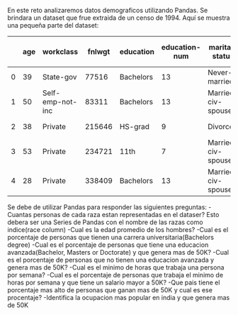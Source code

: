 En este reto analizaremos datos demograficos utilizando Pandas. Se brindara un dataset que frue extraida de un censo de 1994.
Aquí se muestra una pequeña parte del dataset:

| |age| workclass       |fnlwgt|education|education-num|marital-status    |occupation       |relationship |race |sex   |capital-gain|capital-loss|hours-per-week|native-country|salary|
|-|---|:----------------|------|---------|-------------|------------------|-----------------|-------------|-----|------|------------|------------|--------------|--------------|------|
|0| 39| State-gov       | 77516|Bachelors|           13|Never-married     |Adm-clerical     |Not-in-family|White|Male  |        2174|           0|            40|United-States |<=50K |
|1| 50| Self-emp-not-inc| 83311|Bachelors|           13|Married-civ-spouse|Exec-managerial  |Husband      |White|Male  |           0|           0|            13|United-States |<=50K |
|2| 38| Private         |215646|HS-grad  |            9|Divorced          |Handlers-cleaners|Not-in-family|White|Male  |           0|           0|            40|United-States |<=50K |
|3| 53| Private         |234721|11th     |            7|Married-civ-spouse|Handlers-cleaners|Husband      |Black|Male  |           0|           0|            40|United-States |<=50K |
|4| 28| Private         |338409|Bachelors|           13|Married-civ-spouse|Prof-specialty   |Wife         |Black|Female|           0|           0|            40|Cuba          |<=50K |


Se debe de utilizar Pandas para responder las siguientes preguntas:
-Cuantas personas de cada raza estan representadas en el dataser? Esto debera ser una Series de Pandas con el nombre de las razas como indice(race column)
-Cual es la edad promedio de los hombres?
-Cual es el porcentaje de personas que tienen una carrera universitaria(Bachelors degree)
-Cual es el porcentaje de personas que tiene una educacion avanzada(Bachelor, Masters or Doctorate) y que genera mas de 50K?
-Cual es el porcentaje de personas que no tienen una educacion avanzada y genera mas de 50K?
-Cual es el minimo de horas que trabaja una persona por semana?
-Cual es el porcentaje de personas que trabaja el minimo de horas por semana y que tiene un salario mayor a 50K?
-Que pais tiene el porcentaje mas alto de personas que ganan mas de 50K y cual es ese procentaje?
-Identifica la ocupacion mas popular en india y que genera mas de 50K